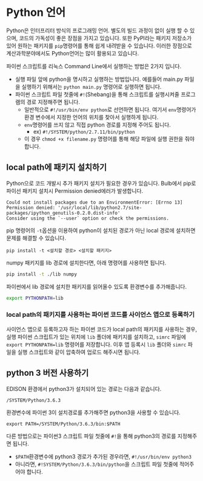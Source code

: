 # Python 언어
Python은 인터프리터 방식의 프로그래밍 언어. 별도의 빌드 과정이 없이 실행 할 수 있으며, 코드의 가독성이 좋은 장점을 가지고 있습니다. 또한 PyPI라는 패키지 저장소가 있어 원하는 패키지를 ```pip```명령어를 통해 쉽게 내려받을 수 있습니다. 이러한 장점으로 계산과학분야에서도 Python언어는 많이 활용되고 있습니다.

파이썬 스크립트를 리눅스 Command Line에서 실행하는 방법은 2가지 입니다.
- 실행 파일 앞에 python을 명시하고 실행하는 방법입니다. 예를들어 main.py 파일을 실행하기 위해서는 ```python main.py``` 명령어로 실행하면 됩니다.
- 파이썬 스크립트 파일 첫줄에 ```#!```(Shebang)을 통해 스크립트를 실행시켜줄 프로그램의 경로 지정해주면 됩니다.
  - 일반적으로 ```#!/usr/bin/env python```로 선언하면 됩니다. 여기서 ```env```명령어가 환경 변수에서 지정한 언어의 위치를 찾아서 실행하게 됩니다.
  - ```env```명령어를 쓰지 않고 직접 python 경로를 지정해 주어도 됩니다.
    - ex) ```#!/SYSTEM/python/2.7.11/bin/python```
  - 이 경우 ```chmod +x filename.py``` 명령어를 통해 해당 파일에 실행 권한을 줘야 합니다.

## local path에 패키지 설치하기
Python으로 코드 개발시 추가 패키지 설치가 필요한 경우가 있습니다. Bulb에서 pip로 파이선 패키지 설치시 Permission denied에러가 발생합니다.

```
Could not install packages due to an EnvironmentError: [Errno 13] Permission denied: '/usr/local/lib/python2.7/site-packages/ipython_genutils-0.2.0.dist-info'
Consider using the `--user` option or check the permissions.
```
pip 명령어의 ```-t```옵션을 이용하여 python이 설치된 경로가 아닌 local 경로에 설치하면 문제를 해결할 수 있습니다.
```
pip install -t <설치할 경로> <설치할 패키지>
```
numpy 패키지를 lib 경로에 설치한다면, 아래 명령어를 사용하면 됩니다.

```bash
pip install -t ./lib numpy
```
파이썬에서 lib 경로에 설치한 패키지를 읽어올수 있도록 환경변수를 추가해줍니다.

```bash
export PYTHONPATH=lib
```

### local path의 패키지를 사용하는 파이썬 코드를 사이언스 앱으로 등록하기

사이언스 앱으로 등록하고자 하는 파이썬 코드가 local path의 패키지를 사용하는 경우, 실행 파이썬 스크립트가 있는 위치에 ```lib``` 폴더에 패키지를 설치하고, ```simrc``` 파일에 ```export PYTHONPATH=lib``` 명령어를 저장합니다. 이후 앱 등록시 ```lib``` 폴더와 ```simrc``` 파일을 실행 스크립트와 같이 압축하여 업로드 해주시면 됩니다.

## python 3 버전 사용하기
EDISON 환경에서 python3가 설치되어 있는 경로는 다음과 같습니다.
```
/SYSTEM/Python/3.6.3
```
환경변수에 파이썬 3이 설치경로를 추가해주면 python3을 사용할 수 있습니다.
```
export PATH=/SYSTEM/Python/3.6.3/bin:$PATH
```
다른 방법으로는 파이썬3 스크립트 파일 첫줄에 ```#!```을 통해 python3의 경로를 지정해주면 됩니다.

 - ```$PATH```환경변수에 python3 경로가 추가된 경우라면, ```#!/usr/bin/env python3```
 - 아니라면, ```#!SYSTEM/Python/3.6.3/bin/python```을 스크립트 파일 첫줄에 적어주어야 합니다.
